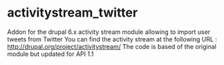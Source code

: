 activitystream_twitter
======================

Addon for the drupal 6.x activity stream module allowing to import user tweets from Twitter
You can find the activity stream at the following URL : http://drupal.org/project/activitystream/
The code is based of the original module but updated for API 1.1
